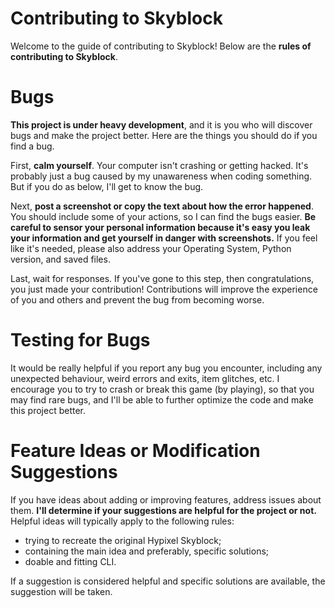 # Contributing to Skyblock

Welcome to the guide of contributing to Skyblock! Below are the **rules of contributing to Skyblock**.

# Bugs

**This project is under heavy development**, and it is you who will discover bugs and make the project better. Here are the things you should do if you find a bug.

First, **calm yourself**. Your computer isn't crashing or getting hacked. It's probably just a bug caused by my unawareness when coding something. But if you do as below, I'll get to know the bug.

Next, **post a screenshot or copy the text about how the error happened**. You should include some of your actions, so I can find the bugs easier. **Be careful to sensor your personal information because it's easy you leak your information and get yourself in danger with screenshots.** If you feel like it's needed, please also address your Operating System, Python version, and saved files.

Last, wait for responses. If you've gone to this step, then congratulations, you just made your contribution! Contributions will improve the experience of you and others and prevent the bug from becoming worse.

# Testing for Bugs

It would be really helpful if you report any bug you encounter, including any unexpected behaviour, weird errors and exits, item glitches, etc. I encourage you to try to crash or break this game (by playing), so that you may find rare bugs, and I'll be able to further optimize the code and make this project better.

# Feature Ideas or Modification Suggestions

If you have ideas about adding or improving features, address issues about them. **I'll determine if your suggestions are helpful for the project or not.** Helpful ideas will typically apply to the following rules:
* trying to recreate the original Hypixel Skyblock;
* containing the main idea and preferably, specific solutions;
* doable and fitting CLI.

If a suggestion is considered helpful and specific solutions are available, the suggestion will be taken.
